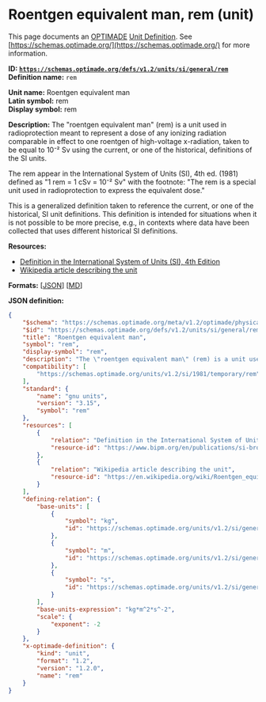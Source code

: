 # Roentgen equivalent man, rem (unit)

This page documents an [OPTIMADE](https://www.optimade.org/) [Unit Definition](https://schemas.optimade.org/#definitions). See [https://schemas.optimade.org/](https://schemas.optimade.org/) for more information.

**ID: [`https://schemas.optimade.org/defs/v1.2/units/si/general/rem`](https://schemas.optimade.org/defs/v1.2/units/si/general/rem)**  
**Definition name:** `rem`

**Unit name:** Roentgen equivalent man  
**Latin symbol:** rem  
**Display symbol:** rem  
  
**Description:** The "roentgen equivalent man" (rem) is a unit used in radioprotection meant to represent a dose of any ionizing radiation comparable in effect to one roentgen of high-voltage x-radiation, taken to be equal to 10⁻² Sv using the current, or one of the historical, definitions of the SI units.

The rem appear in the International System of Units (SI), 4th ed. (1981) defined as "1 rem = 1 cSv = 10⁻² Sv" with the footnote: "The rem is a special unit used in radioprotection to express the equivalent dose."

This is a generalized definition taken to reference the current, or one of the historical, SI unit definitions.
This definition is intended for situations when it is not possible to be more precise, e.g., in contexts where data have been collected that uses different historical SI definitions.

**Resources:**

- [Definition in the International System of Units (SI), 4th Edition](https://www.bipm.org/en/publications/si-brochure)
- [Wikipedia article describing the unit](https://en.wikipedia.org/wiki/Roentgen_equivalent_man)


**Formats:** [[JSON](rem.json)] [[MD](rem.md)]

**JSON definition:**

``` json
{
    "$schema": "https://schemas.optimade.org/meta/v1.2/optimade/physical_unit_definition.md",
    "$id": "https://schemas.optimade.org/defs/v1.2/units/si/general/rem",
    "title": "Roentgen equivalent man",
    "symbol": "rem",
    "display-symbol": "rem",
    "description": "The \"roentgen equivalent man\" (rem) is a unit used in radioprotection meant to represent a dose of any ionizing radiation comparable in effect to one roentgen of high-voltage x-radiation, taken to be equal to 10\u207b\u00b2 Sv using the current, or one of the historical, definitions of the SI units.\n\nThe rem appear in the International System of Units (SI), 4th ed. (1981) defined as \"1 rem = 1 cSv = 10\u207b\u00b2 Sv\" with the footnote: \"The rem is a special unit used in radioprotection to express the equivalent dose.\"\n\nThis is a generalized definition taken to reference the current, or one of the historical, SI unit definitions.\nThis definition is intended for situations when it is not possible to be more precise, e.g., in contexts where data have been collected that uses different historical SI definitions.",
    "compatibility": [
        "https://schemas.optimade.org/units/v1.2/si/1981/temporary/rem"
    ],
    "standard": {
        "name": "gnu units",
        "version": "3.15",
        "symbol": "rem"
    },
    "resources": [
        {
            "relation": "Definition in the International System of Units (SI), 4th Edition",
            "resource-id": "https://www.bipm.org/en/publications/si-brochure"
        },
        {
            "relation": "Wikipedia article describing the unit",
            "resource-id": "https://en.wikipedia.org/wiki/Roentgen_equivalent_man"
        }
    ],
    "defining-relation": {
        "base-units": [
            {
                "symbol": "kg",
                "id": "https://schemas.optimade.org/units/v1.2/si/general/kilogram"
            },
            {
                "symbol": "m",
                "id": "https://schemas.optimade.org/units/v1.2/si/general/metre"
            },
            {
                "symbol": "s",
                "id": "https://schemas.optimade.org/units/v1.2/si/general/second"
            }
        ],
        "base-units-expression": "kg*m^2*s^-2",
        "scale": {
            "exponent": -2
        }
    },
    "x-optimade-definition": {
        "kind": "unit",
        "format": "1.2",
        "version": "1.2.0",
        "name": "rem"
    }
}
```